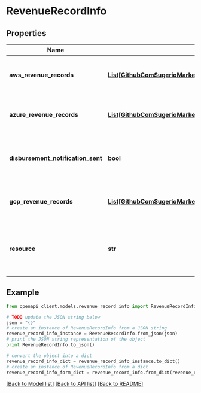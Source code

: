 # RevenueRecordInfo


## Properties
Name | Type | Description | Notes
------------ | ------------- | ------------- | -------------
**aws_revenue_records** | [**List[GithubComSugerioMarketplaceServiceRdsDbLibBillingAwsBillingEvent]**](GithubComSugerioMarketplaceServiceRdsDbLibBillingAwsBillingEvent.md) | For raw revenue records in AWS Marketplace | [optional] 
**azure_revenue_records** | [**List[GithubComSugerioMarketplaceServiceRdsDbLibBillingAzureCmaRevenue]**](GithubComSugerioMarketplaceServiceRdsDbLibBillingAzureCmaRevenue.md) | For raw revenue records in Azure Marketplace | [optional] 
**disbursement_notification_sent** | **bool** | Whether the disbursement notification has been sent to the seller/ISV. | [optional] 
**gcp_revenue_records** | [**List[GithubComSugerioMarketplaceServiceRdsDbLibBillingGcpChargeUsage]**](GithubComSugerioMarketplaceServiceRdsDbLibBillingGcpChargeUsage.md) | For raw revenue records in GCP Marketplace | [optional] 
**resource** | **str** | Resource name for the revenue record. Applicable only to GCP Marketplace. | [optional] 

## Example

```python
from openapi_client.models.revenue_record_info import RevenueRecordInfo

# TODO update the JSON string below
json = "{}"
# create an instance of RevenueRecordInfo from a JSON string
revenue_record_info_instance = RevenueRecordInfo.from_json(json)
# print the JSON string representation of the object
print RevenueRecordInfo.to_json()

# convert the object into a dict
revenue_record_info_dict = revenue_record_info_instance.to_dict()
# create an instance of RevenueRecordInfo from a dict
revenue_record_info_form_dict = revenue_record_info.from_dict(revenue_record_info_dict)
```
[[Back to Model list]](../README.md#documentation-for-models) [[Back to API list]](../README.md#documentation-for-api-endpoints) [[Back to README]](../README.md)


